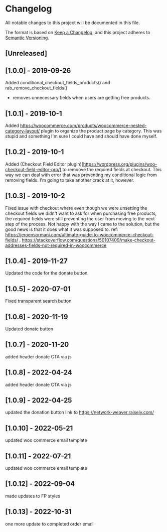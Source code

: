 # Changelog
All notable changes to this project will be documented in this file.

The format is based on [Keep a Changelog](https://keepachangelog.com/en/1.0.0/),
and this project adheres to [Semantic Versioning](https://semver.org/spec/v2.0.0.html).

## [Unreleased]

## [1.0.0] - 2019-09-26
Added conditional_checkout_fields_products() and rab_remove_checkout_fields()
- removes unnecessary fields when users are getting free products.

## [1.0.1] - 2019-10-1
Added https://woocommerce.com/products/woocommerce-nested-category-layout/ plugin to organize the product page by category. This was stupid and something I'm sure I could have and should have done myself.

## [1.0.2] - 2019-10-1
Added (Checkout Field Editor plugin)[https://wordpress.org/plugins/woo-checkout-field-editor-pro/] to remoove the required fields at checkout. This way we can deal with error that was preventing my conditional logic from removing fields. I'm going to take another crack at it, however.

## [1.0.3] - 2019-10-2
Fixed issue with checkout where even though we were unsetting the checkout fields we didn't want to ask for when purchasing free products, the required fields were still preventing the user from moving to the next step of the process. Not happy with the way I came to the solution, but the good news is that it does what it was supposed to.
ref: https://jeroensormani.com/ultimate-guide-to-woocommerce-checkout-fields/ , https://stackoverflow.com/questions/50107409/make-checkout-addresses-fields-not-required-in-woocommerce

## [1.0.4] - 2019-11-27
Updated the code for the donate button.

## [1.0.5] - 2020-07-01
Fixed transparent search button

## [1.0.6] - 2020-11-19
Updated donate button

## [1.0.7] - 2020-11-20
added header donate CTA via js

## [1.0.8] - 2022-04-24
added header donate CTA via js

## [1.0.9] - 2022-04-25
updated the donation button link to https://network-weaver.raisely.com/

## [1.0.10] - 2022-05-21
updated woo commerce email template

## [1.0.11] - 2022-07-21
updated woo commerce email template

## [1.0.12] - 2022-09-04
made updates to FP styles

## [1.0.13] - 2022-10-31
one more update to completed order email
